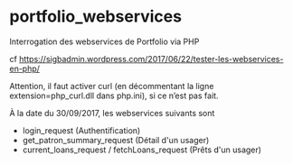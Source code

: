 # portfolio_webservices
Interrogation des webservices de Portfolio via PHP

cf https://sigbadmin.wordpress.com/2017/06/22/tester-les-webservices-en-php/

Attention, il faut activer curl (en décommentant la ligne extension=php_curl.dll dans php.ini), si ce n’est pas fait.

À la date du 30/09/2017, les webservices suivants sont 
- login_request (Authentification)
- get_patron_summary_request (Détail d'un usager)
- current_loans_request / fetchLoans_request (Prêts d'un usager)
